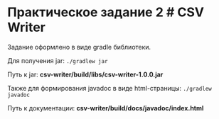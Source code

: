 # Практическое задание 2 # CSV Writer

Задание оформлено в виде gradle библиотеки.

Для получения jar:
``./gradlew jar``

Путь к jar: **csv-writer/build/libs/csv-writer-1.0.0.jar**

Также для формирования javadoc в виде html-страницы:
``./gradlew javadoc``

Путь к документации: **csv-writer/build/docs/javadoc/index.html**